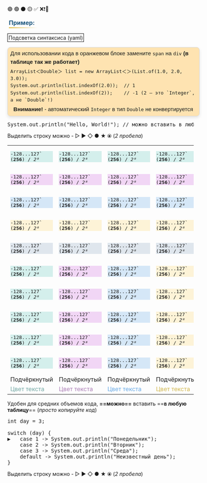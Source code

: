 🟣 🟢 ⚫️ 🟡 ✅ ❌❗️🔎
<div class="cm-line1">
&nbsp;<span class="cm-line" style="margin: 0; line-height: 1.2; display: inline-block; font-size: 16px;
    font-weight: bold;
    color: #1E587F;
    text-decoration: underline;
    text-decoration-color: transparent;
    text-decoration-thickness: 3px;
    background: linear-gradient(to right, #E4C257, transparent);
    background-size: 100% 3px;
    background-repeat: no-repeat;
    background-position: bottom;
    padding-bottom: 5px;">Пример: &nbsp;</span></div>
<br/>
<span style="border: 1px solid black; padding: 2px;">Подсветка синтаксиса (yaml)</span>
<br/><br/>

<div style="width: 100%; border-collapse: collapse; font-family: Arial, sans-serif; font-size: 15px; text-align: left; padding: 5px 7px; background-color: rgba(255, 165, 0, 0.3); border-radius: 8px; overflow: hidden; box-shadow: 0 4px 8px rgba(0, 0, 0, 0.1); border: 1px solid #d6d8db; line-height: 1.5; display: block;
">Для использовании кода в оранжевом блоке замените <code>span</code> на <code>div</code> <b>(в таблице так же работает)</b>
<span style="display: inline-block; padding: 0; margin-bottom: 5px; margin-top: 0px;">&nbsp;</span>
<div class="code_md_tab">
<code class="language-java language-java_td specific-override">ArrayList＜Double＞ list = new ArrayList＜＞(List.of(1.0, 2.0, 3.0));
</code>
<code class="language-java language-java_td specific-override">System.out.println(list.indexOf(2.0));  // 1
</code>
<code class="language-java language-java_td specific-override">System.out.println(list.indexOf(2));    // -1 (2 — это `Integer`, а не `Double`!)
</code>
</div>
<span style="display: inline-block; padding: 0; margin-bottom: 2px; margin-top: 5px;">&nbsp;</span>
<span> <b>Внимание!</b>  -  автоматический <code>Integer</code> в тип <code>Double</code> не конвертируется</span>
</div>

<pre class="jcode">
System.out.println("Hello, World!"); // можно вставить в любую таблицу (просто копируйте код)
</pre>
Выделить строку можно - ▷ ▶︎ ◇ ● ★ ⦿   (*2 пробела*)

|                                                                                                          |                                                                                                          |                                                                                                          |                                                                                                          |                                                                                                          |
| -------------------------------------------------------------------------------------------------------- | -------------------------------------------------------------------------------------------------------- | -------------------------------------------------------------------------------------------------------- | -------------------------------------------------------------------------------------------------------- | -------------------------------------------------------------------------------------------------------- |
| <pre class="tablecode" style="background-color: #D4EFEC; !important;">-128...127` (**256**) / _2⁸_</pre> | <pre class="tablecode" style="background-color: #D4EFEC; !important;">-128...127` (**256**) / _2⁸_</pre> | <pre class="tablecode" style="background-color: #D4EFEC; !important;">-128...127` (**256**) / _2⁸_</pre> | <pre class="tablecode" style="background-color: #D4EFEC; !important;">-128...127` (**256**) / _2⁸_</pre> | <pre class="tablecode" style="background-color: #D4EFEC; !important;">-128...127` (**256**) / _2⁸_</pre> |
| <pre class="tablecode" style="background-color: #F1D6F5; !important;">-128...127` (**256**) / _2⁸_</pre> | <pre class="tablecode" style="background-color: #F1D6F5; !important;">-128...127` (**256**) / _2⁸_</pre> | <pre class="tablecode" style="background-color: #F1D6F5; !important;">-128...127` (**256**) / _2⁸_</pre> | <pre class="tablecode" style="background-color: #F1D6F5; !important;">-128...127` (**256**) / _2⁸_</pre> | <pre class="tablecode" style="background-color: #F1D6F5; !important;">-128...127` (**256**) / _2⁸_</pre> |
| <pre class="tablecode" style="background-color: #D5E7F7; !important;">-128...127` (**256**) / _2⁸_</pre> | <pre class="tablecode" style="background-color: #D5E7F7; !important;">-128...127` (**256**) / _2⁸_</pre> | <pre class="tablecode" style="background-color: #D5E7F7; !important;">-128...127` (**256**) / _2⁸_</pre> | <pre class="tablecode" style="background-color: #D5E7F7; !important;">-128...127` (**256**) / _2⁸_</pre> | <pre class="tablecode" style="background-color: #D5E7F7; !important;">-128...127` (**256**) / _2⁸_</pre> |
| <pre class="tablecode" style="background-color: #FDF3D7; !important;">-128...127` (**256**) / _2⁸_</pre> | <pre class="tablecode" style="background-color: #FDF3D7; !important;">-128...127` (**256**) / _2⁸_</pre> | <pre class="tablecode" style="background-color: #FDF3D7; !important;">-128...127` (**256**) / _2⁸_</pre> | <pre class="tablecode" style="background-color: #FDF3D7; !important;">-128...127` (**256**) / _2⁸_</pre> | <pre class="tablecode" style="background-color: #FDF3D7; !important;">-128...127` (**256**) / _2⁸_</pre> |
| <pre class="tablecode" style="background-color: #DFE6ED; !important;">-128...127` (**256**) / _2⁸_</pre> | <pre class="tablecode" style="background-color: #DFE6ED; !important;">-128...127` (**256**) / _2⁸_</pre> | <pre class="tablecode" style="background-color: #DFE6ED; !important;">-128...127` (**256**) / _2⁸_</pre> | <pre class="tablecode" style="background-color: #DFE6ED; !important;">-128...127` (**256**) / _2⁸_</pre> | <pre class="tablecode" style="background-color: #DFE6ED; !important;">-128...127` (**256**) / _2⁸_</pre> |
| <pre class="tablecode" style="background-color: #D4EFEC; !important;">-128...127` (**256**) / _2⁸_</pre> | <pre class="tablecode" style="background-color: #F1D6F5; !important;">-128...127` (**256**) / _2⁸_</pre> | <pre class="tablecode" style="background-color: #D5E7F7; !important;">-128...127` (**256**) / _2⁸_</pre> | <pre class="tablecode" style="background-color: #FDF3D7; !important;">-128...127` (**256**) / _2⁸_</pre> | <pre class="tablecode" style="background-color: #DFE6ED; !important;">-128...127` (**256**) / _2⁸_</pre> |
| <pre class="tablecode" style="background-color: #D4EFEC; !important;">-128...127` (**256**) / _2⁸_</pre> | <pre class="tablecode" style="background-color: #F1D6F5; !important;">-128...127` (**256**) / _2⁸_</pre> | <pre class="tablecode" style="background-color: #D5E7F7; !important;">-128...127` (**256**) / _2⁸_</pre> | <pre class="tablecode" style="background-color: #FDF3D7; !important;">-128...127` (**256**) / _2⁸_</pre> | <pre class="tablecode" style="background-color: #DFE6ED; !important;">-128...127` (**256**) / _2⁸_</pre> |
| <pre class="tablecode" style="background-color: #D4EFEC; !important;">-128...127` (**256**) / _2⁸_</pre> | <pre class="tablecode" style="background-color: #F1D6F5; !important;">-128...127` (**256**) / _2⁸_</pre> | <pre class="tablecode" style="background-color: #D5E7F7; !important;">-128...127` (**256**) / _2⁸_</pre> | <pre class="tablecode" style="background-color: #FDF3D7; !important;">-128...127` (**256**) / _2⁸_</pre> | <pre class="tablecode" style="background-color: #DFE6ED; !important;">-128...127` (**256**) / _2⁸_</pre> |
| <pre class="tablecode" style="background-color: #D4EFEC; !important;">-128...127` (**256**) / _2⁸_</pre> | <pre class="tablecode" style="background-color: #F1D6F5; !important;">-128...127` (**256**) / _2⁸_</pre> | <pre class="tablecode" style="background-color: #D5E7F7; !important;">-128...127` (**256**) / _2⁸_</pre> | <pre class="tablecode" style="background-color: #FDF3D7; !important;">-128...127` (**256**) / _2⁸_</pre> | <pre class="tablecode" style="background-color: #DFE6ED; !important;">-128...127` (**256**) / _2⁸_</pre> |
| <pre class="tablecode" style="background-color: #D4EFEC; !important;">-128...127` (**256**) / _2⁸_</pre> | <pre class="tablecode" style="background-color: #F1D6F5; !important;">-128...127` (**256**) / _2⁸_</pre> | <pre class="tablecode" style="background-color: #D5E7F7; !important;">-128...127` (**256**) / _2⁸_</pre> | <pre class="tablecode" style="background-color: #FDF3D7; !important;">-128...127` (**256**) / _2⁸_</pre> | <pre class="tablecode" style="background-color: #DFE6ED; !important;">-128...127` (**256**) / _2⁸_</pre> |
| <span class="underlines" style="text-decoration-color: #75a9a5;">Подчёркнутый</span>                     | <span class="underlines" style="text-decoration-color: #ad80b7;">Подчёркнутый</span>                     | <span class="underlines" style="text-decoration-color: #6babe6;">Подчёркнутый</span>                     | <span class="underlines" style="text-decoration-color: #d1b852;">Подчёркнутый</span>                     | <span class="underlines" style="text-decoration-color: #9c9ea0;">Подчёркнутый</span>                     |
| <span style="color: #75a9a5;">Цвет текста</span>                                                         | <span style="color: #ad80b7">Цвет текста</span>                                                          | <span style="color: #6babe6;">Цвет текста</span>                                                         | <span style="color: #d1b852">Цвет текста</span>                                                          | <span style="color: #9c9ea0">Цвет текста</span>                                                          |
Удобен для средних объемов кода, **==можно==** вставить ==**в любую таблицу**== (*просто копируйте код*)
<pre class="jcode">
int day = 3;
    
switch (day) {
▶︎   case 1 -> System.out.println("Понедельник");
    case 2 -> System.out.println("Вторник");
    case 3 -> System.out.println("Среда");
    default -> System.out.println("Неизвестный день");
}
</pre>
Выделить строку можно - ▷ ▶︎ ◇ ● ★ ⦿   (*2 пробела*)